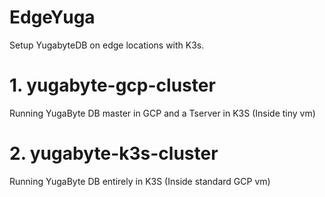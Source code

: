 # EdgeYuga
Setup YugabyteDB on edge locations with K3s.


# 1. yugabyte-gcp-cluster 
Running YugaByte DB master in GCP and a Tserver in K3S (Inside tiny vm) 
# 2. yugabyte-k3s-cluster
Running YugaByte DB entirely in K3S (Inside standard GCP vm)


